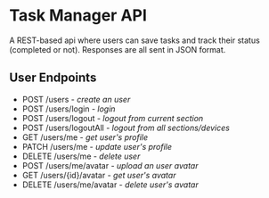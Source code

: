 # Task Manager API
A REST-based api where users can save tasks and track their status (completed or not). 
Responses are all sent in JSON format.

## User Endpoints
* POST /users               - *create an user*
* POST /users/login         - *login*
* POST /users/logout        - *logout from current section*
* POST /users/logoutAll     - *logout from all sections/devices*
* GET /users/me             - *get user's profile*
* PATCH /users/me           - *update user's profile*
* DELETE /users/me          - *delete user*
* POST /users/me/avatar     - *upload an user avatar*
* GET /users/{id}/avatar    - *get user's avatar*
* DELETE /users/me/avatar   - *delete user's avatar*
